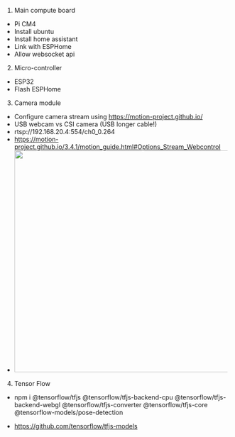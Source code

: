 1. Main compute board

- Pi CM4
- Install ubuntu
- Install home assistant
- Link with ESPHome
- Allow websocket api

2. Micro-controller

- ESP32
- Flash ESPHome

3. Camera module

- Configure camera stream using https://motion-project.github.io/
- USB webcam vs CSI camera (USB longer cable!)
- rtsp://192.168.20.4:554/ch0_0.264
- https://motion-project.github.io/3.4.1/motion_guide.html#Options_Stream_Webcontrol
- <img src=http://yourmotionpc:yourstreamport/ border="0" width=500>

4. Tensor Flow

- npm i @tensorflow/tfjs @tensorflow/tfjs-backend-cpu @tensorflow/tfjs-backend-webgl @tensorflow/tfjs-converter @tensorflow/tfjs-core @tensorflow-models/pose-detection

- https://github.com/tensorflow/tfjs-models
